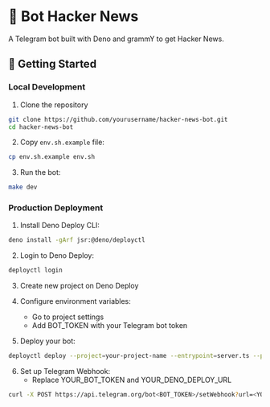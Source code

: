 # 🤖 Bot Hacker News

A Telegram bot built with Deno and grammY to get Hacker News.

## 🚀 Getting Started

### Local Development

1. Clone the repository

```bash
git clone https://github.com/yourusername/hacker-news-bot.git
cd hacker-news-bot
```

2. Copy `env.sh.example` file:
```bash
cp env.sh.example env.sh
```
3. Run the bot:

```bash
make dev
```

### Production Deployment

1. Install Deno Deploy CLI:

```bash
deno install -gArf jsr:@deno/deployctl
```

2. Login to Deno Deploy:

```bash
deployctl login
```

3. Create new project on Deno Deploy
4. Configure environment variables:

   - Go to project settings
   - Add BOT_TOKEN with your Telegram bot token
5. Deploy your bot:

```bash
deployctl deploy --project=your-project-name --entrypoint=server.ts --prod
```

6. Set up Telegram Webhook:
   - Replace YOUR_BOT_TOKEN and YOUR_DENO_DEPLOY_URL

```bash
curl -X POST https://api.telegram.org/bot<BOT_TOKEN>/setWebhook?url=<YOUR_DENO_DEPLOY_URL>/<BOT_TOKEN>
```